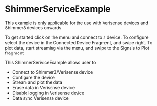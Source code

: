 # ShimmerServiceExample

This example is only applicable for the use with Verisense devices and Shimmer3 devices onwards

To get started click on the menu and connect to a device. To configure select the device in the Connected Device
Fragment, and swipe right. To plot data, start streaming via the menu, and swipe to the Signals to Plot fragment

This ShimmerSeriviceExample allows user to

- Connect to Shimmer3/Verisense device
- Configure the device
- Stream and plot the data
- Erase data in Verisense device
- Disable logging in Verisense device
- Data sync Verisense device
